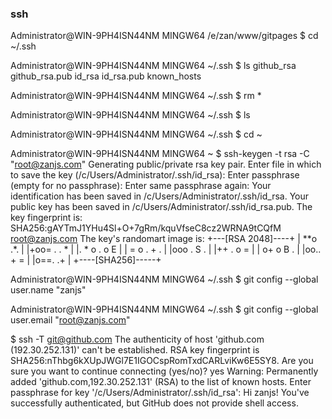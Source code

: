 ### ssh
Administrator@WIN-9PH4ISN44NM MINGW64 /e/zan/www/gitpages
$ cd ~/.ssh

Administrator@WIN-9PH4ISN44NM MINGW64 ~/.ssh
$ ls
github_rsa  github_rsa.pub  id_rsa  id_rsa.pub  known_hosts

Administrator@WIN-9PH4ISN44NM MINGW64 ~/.ssh
$ rm *

Administrator@WIN-9PH4ISN44NM MINGW64 ~/.ssh
$ ls

Administrator@WIN-9PH4ISN44NM MINGW64 ~/.ssh
$ cd ~

Administrator@WIN-9PH4ISN44NM MINGW64 ~
$ ssh-keygen -t rsa -C "root@zanjs.com"
Generating public/private rsa key pair.
Enter file in which to save the key (/c/Users/Administrator/.ssh/id_rsa):
Enter passphrase (empty for no passphrase):
Enter same passphrase again:
Your identification has been saved in /c/Users/Administrator/.ssh/id_rsa.
Your public key has been saved in /c/Users/Administrator/.ssh/id_rsa.pub.
The key fingerprint is:
SHA256:gAYTmJ1YHu4Sl+O+7gRm/kquVfseC8cz2WRNA9tCQfM root@zanjs.com
The key's randomart image is:
+---[RSA 2048]----+
| **o   .*.       |
|+oo= . . *       |
|. * o . o E      |
| = o   . + .     |
|ooo .   S .      |
|++ . o =         |
| o+ o B .        |
|oo.. + =         |
|o==. .+          |
+----[SHA256]-----+

Administrator@WIN-9PH4ISN44NM MINGW64 ~/.ssh
$ git config --global user.name "zanjs"

Administrator@WIN-9PH4ISN44NM MINGW64 ~/.ssh
$ git config --global user.email "root@zanjs.com"

$ ssh -T git@github.com
The authenticity of host 'github.com (192.30.252.131)' can't be established.
RSA key fingerprint is SHA256:nThbg6kXUpJWGl7E1IGOCspRomTxdCARLviKw6E5SY8.
Are you sure you want to continue connecting (yes/no)? yes
Warning: Permanently added 'github.com,192.30.252.131' (RSA) to the list of known hosts.
Enter passphrase for key '/c/Users/Administrator/.ssh/id_rsa':
Hi zanjs! You've successfully authenticated, but GitHub does not provide shell access.
